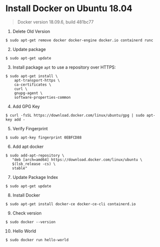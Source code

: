 # Install Docker on Ubuntu 18.04

> Docker version 18.09.6, build 481bc77  

1. Delete Old Version  
```
$ sudo apt-get remove docker docker-engine docker.io containerd runc
```

2. Update package  
```
$ sudo apt-get update
```

3. Install package `apt` to use a repository over HTTPS:
```
$ sudo apt-get install \
    apt-transport-https \
    ca-certificates \
    curl \
    gnupg-agent \
    software-properties-common
```

4. Add GPG Key 
```
$ curl -fsSL https://download.docker.com/linux/ubuntu/gpg | sudo apt-key add -
```

5. Verify Fingerprint
```
$ sudo apt-key fingerprint 0EBFCD88
```

6. Add apt docker  
```
$ sudo add-apt-repository \
   "deb [arch=amd64] https://download.docker.com/linux/ubuntu \
   $(lsb_release -cs) \
   stable"
```

7. Update Package Index
```
$ sudo apt-get update  
```

8. Install Docker
```
$ sudo apt-get install docker-ce docker-ce-cli containerd.io
```

9. Check version
```
$ sudo docker --version
```

10. Hello World  
```
$ sudo docker run hello-world
```
